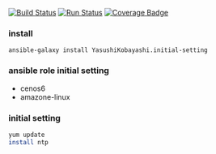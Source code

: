 [![Build Status](https://travis-ci.org/YasushiKobayashi/newrelic.svg?branch=master)](https://travis-ci.org/YasushiKobayashi/newrelic)
[![Run Status](https://api.shippable.com/projects/59749524d366f4070013770f/badge?branch=master)](https://app.shippable.com/github/YasushiKobayashi/newrelic)
[![Coverage Badge](https://api.shippable.com/projects/59749524d366f4070013770f/coverageBadge?branch=master)](https://app.shippable.com/github/YasushiKobayashi/newrelic)

### install
`ansible-galaxy install YasushiKobayashi.initial-setting`

### ansible role initial setting
- cenos6
- amazone-linux

### initial setting
```bash
yum update
install ntp
```
